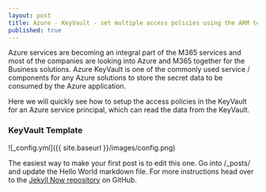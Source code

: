 ```yaml
---
layout: post
title: Azure - KeyVault - set multiple access policies using the ARM template
published: true
---
```



Azure services are becoming an integral part of the M365 services and most of the companies are looking into Azure and M365 together for the Business solutions. Azure KeyVault is one of the commonly used service / components for any Azure solutions to store the secret data to be consumed by the Azure application.

Here we will quickly see how to setup the access policies in the KeyVault for an Azure service principal, which can read the data from the KeyVault.

### KeyVault Template

<script src="https://gist.github.com/clientbala/9cba1fc0787c7bb42405992a1bd7782d.js"></script>







![_config.yml]({{ site.baseurl }}/images/config.png)

The easiest way to make your first post is to edit this one. Go into /_posts/ and update the Hello World markdown file. For more instructions head over to the [Jekyll Now repository](https://github.com/barryclark/jekyll-now) on GitHub.
